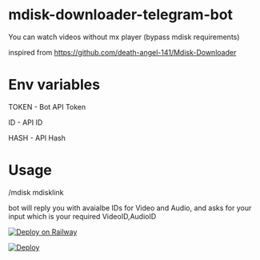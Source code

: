 # mdisk-downloader-telegram-bot

You can watch videos without mx player (bypass mdisk requirements)

inspired from https://github.com/death-angel-141/Mdisk-Downloader

# Env variables

TOKEN - Bot API Token

ID - API ID

HASH - API Hash

# Usage

/mdisk mdisklink

bot will reply you with avaialbe IDs for Video and Audio, and asks for your input which is your required VideoID,AudioID


[![Deploy on Railway](https://railway.app/button.svg)](https://railway.app/new/template/D6ueVa?referralCode=_4oAwx)

<a href="https://heroku.com/deploy?template=https://github.com/bipinkrish/mdisk-downloader-telegram-bot">
  <img src="https://www.herokucdn.com/deploy/button.svg" alt="Deploy">
